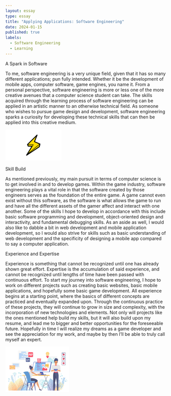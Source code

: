 ```yaml
---
layout: essay
type: essay
title: "Applying Applications: Software Engineering"
date: 2024-01-15
published: true
labels:
  - Software Engineering
  - Learning
---
```



A Spark in Software

To me, software engineering is a very unique field, given that it has so many different applications; pun fully intended. Whether it be the development of mobile apps, computer software, game engines, you name it. From a personal perspective, software engineering is more or less one of the more creative avenues that a computer science student can take. The skills acquired through the learning process of software engineering can be applied in an artistic manner to an otherwise technical field. As someone who wishes to pursue game design and development, software engineering sparks a curiosity for developing these technical skills that can then be applied into this creative medium. 

<img width="175px" 
     class="rounded float-start pe-4" 
     src="../img/applying/lightning-bolt.png" >

Skill Build

As mentioned previously, my main pursuit in terms of computer science is to get involved in and to develop games. Within the game industry, software engineering plays a vital role in that the software created by those engineers serves as the foundation of the entire game. A game cannot even exist without this software, as the software is what allows the game to run and have all the different assets of the gamer affect and interact with one another. Some of the skills I hope to develop in accordance with this include basic software programming and development, object-oriented design and interactivity, and fundamental debugging skills. As an aside as well, I would also like to dabble a bit in web development and mobile application development, so I would also strive for skills such as basic understanding of web development and the specificity of designing a mobile app compared to say a computer application.

Experience and Expertise

Experience is something that cannot be recognized until one has already shown great effort. Expertise is the accumulation of said experience, and cannot be recognized until lengths of time have been passed with continuous effort. To start my journey into software engineering, I hope to work on different projects such as creating basic websites, basic mobile applications, and hopefully some basic game development. All experience begins at a starting point, where the basics of different concepts are practiced and eventually expanded upon. Through the continuous practice of these projects, they will continue to grow in size and complexity, with the incorporation of new technologies and elements. Not only will projects like the ones mentioned help build my skills, but it will also build upon my resume, and lead me to bigger and better opportunities for the foreseeable future. Hopefully in time I will realize my dreams as a game developer and see the appreciation for my work, and maybe by then I’ll be able to truly call myself an expert.

<img width="200px" 
     class="rounded float-start pe-4" 
     src="../img/applying/web-development.jpeg" >

